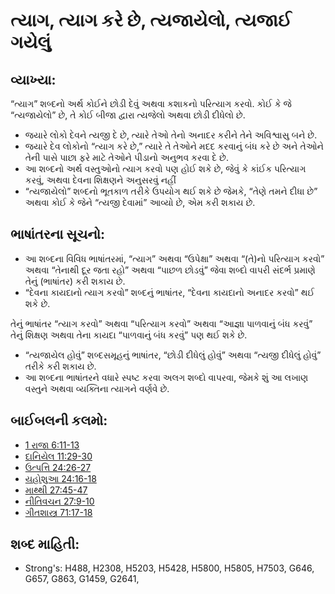 # ત્યાગ, ત્યાગ કરે છે, ત્યજાયેલો, ત્યજાઈ ગયેલું 

## વ્યાખ્યા: 

“ત્યાગ” શબ્દનો અર્થ કોઈને છોડી દેવું અથવા કશાકનો પરિત્યાગ કરવો.
કોઈ કે જે “ત્યજાયેલો” છે, તે કોઈ બીજા દ્વારા ત્યજેલો અથવા છોડી દીધેલો છે.

* જયારે લોકો દેવને ત્યજી દે છે, ત્યારે તેઓ તેનો અનાદર કરીને તેને અવિશ્વાસુ બને છે.
* જયારે દેવ લોકોનો “ત્યાગ કરે છે,” ત્યારે તે તેઓને મદદ કરવાનું બંધ કરે છે અને તેઓને તેની પાસે પાછા ફરે માટે તેઓને પીડાનો અનુભવ કરવા દે છે.
* આ શબ્દનો અર્થ વસ્તુઓનો ત્યાગ કરવો પણ હોઈ શકે છે, જેવું કે કાંઈક પરિત્યાગ કરવું, અથવા દેવના શિક્ષણને અનુસરવું નહીં
* “ત્યજાયેલો” શબ્દનો ભૂતકાળ તરીકે ઉપયોગ થઈ શકે છે જેમકે, “તેણે તમને દીધા છે” અથવા કોઈ કે જેને “ત્યજી દેવામાં” આવ્યો છે, એમ કરી શકાય છે.

## ભાષાંતરના સૂચનો: 

* આ શબ્દના વિવિધ ભાષાંતરમાં, “ત્યાગ” અથવા “ઉપેક્ષા” અથવા “(તે)નો પરિત્યાગ કરવો” અથવા “તેનાથી દૂર જતા રહો” અથવા “પાછળ છોડવું” જેવા શબ્દો વાપરી સંદર્ભ પ્રમાણે તેનું (ભાષાંતર) કરી શકાય છે.
* “દેવના કાયદાનો ત્યાગ કરવો” શબ્દનું ભાષાંતર, “દેવના કાયદાનો અનાદર કરવો” થઈ શકે છે.

તેનું ભાષાંતર “ત્યાગ કરવો” અથવા “પરિત્યાગ કરવો” અથવા “આજ્ઞા પાળવાનું બંધ કરવું” તેનું શિક્ષણ અથવા તેના કાયદા “પાળવાનું બંધ કરવું” પણ થઈ શકે છે.

* “ત્યજાયેલ હોવું” શબ્દસમૂહનું ભાષાંતર, “છોડી દીધેલું હોવું” અથવા “ત્યજી દીધેલું હોવું” તરીકે કરી શકાય છે.
* આ શબ્દના ભાષાંતરને વધારે સ્પષ્ટ કરવા અલગ શબ્દો વાપરવા, જેમકે શું આ લખાણ વસ્તુને અથવા વ્યક્તિના ત્યાગને વર્ણવે છે.

## બાઈબલની કલમો: 

* [1 રાજા 6:11-13](rc://gu/tn/help/1ki/06/11)
* [દાનિયેલ 11:29-30](rc://gu/tn/help/dan/11/29)
* [ઉત્પત્તિ 24:26-27](rc://gu/tn/help/gen/24/26)
* [યહોશુઆ 24:16-18](rc://gu/tn/help/jos/24/16)
* [માથ્થી 27:45-47](rc://gu/tn/help/mat/27/45)
* [નીતિવચન 27:9-10](rc://gu/tn/help/pro/27/09)
* [ગીતશાસ્ત્ર 71:17-18](rc://gu/tn/help/psa/071/017)

## શબ્દ માહિતી: 

* Strong's: H488, H2308, H5203, H5428, H5800, H5805, H7503, G646, G657, G863, G1459, G2641,
